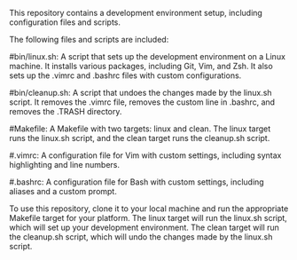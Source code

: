 This repository contains a development environment setup, including configuration files and scripts. 

The following files and scripts are included:

#bin/linux.sh: 
A script that sets up the development environment on a Linux machine. It installs various packages, including Git, Vim, and Zsh. It also sets up the .vimrc and .bashrc files with custom configurations.

#bin/cleanup.sh: 
A script that undoes the changes made by the linux.sh script. It removes the .vimrc file, removes the custom line in .bashrc, and removes the .TRASH directory.

#Makefile: 
A Makefile with two targets: linux and clean. The linux target runs the linux.sh script, and the clean target runs the cleanup.sh script.

#.vimrc: 
A configuration file for Vim with custom settings, including syntax highlighting and line numbers.

#.bashrc:
A configuration file for Bash with custom settings, including aliases and a custom prompt.

To use this repository, clone it to your local machine and run the appropriate Makefile target for your platform. The linux target will run the linux.sh script, which will set up your development environment. The clean target will run the cleanup.sh script, which will undo the changes made by the linux.sh script.
